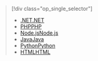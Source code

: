 > [!div class="op_single_selector"]
> * [<span data-ttu-id="03a53-101">.NET</span><span class="sxs-lookup"><span data-stu-id="03a53-101">.NET</span></span>](../articles/app-service-web/app-service-web-get-started-dotnet.md)
> * [<span data-ttu-id="03a53-102">PHP</span><span class="sxs-lookup"><span data-stu-id="03a53-102">PHP</span></span>](../articles/app-service-web/app-service-web-get-started-php.md)
> * [<span data-ttu-id="03a53-103">Node.js</span><span class="sxs-lookup"><span data-stu-id="03a53-103">Node.js</span></span>](../articles/app-service-web/app-service-web-get-started-nodejs.md)
> * [<span data-ttu-id="03a53-104">Java</span><span class="sxs-lookup"><span data-stu-id="03a53-104">Java</span></span>](../articles/app-service-web/app-service-web-get-started-java.md)
> * [<span data-ttu-id="03a53-105">Python</span><span class="sxs-lookup"><span data-stu-id="03a53-105">Python</span></span>](../articles/app-service-web/app-service-web-get-started-python.md)
> * [<span data-ttu-id="03a53-106">HTML</span><span class="sxs-lookup"><span data-stu-id="03a53-106">HTML</span></span>](../articles/app-service-web/app-service-web-get-started-html.md)
> 
> 

